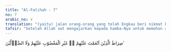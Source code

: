 ```yaml
---
title: "Al-Fatihah - 7"
no: 7
arabic_no: ٧
translation: "(yaitu) jalan orang-orang yang telah Engkau beri nikmat kepadanya; bukan (jalan) mereka yang dimurkai, dan bukan (pula jalan) mereka yang sesat."
tafsir: "Setelah Allah swt mengajarkan kepada hamba-Nya untuk memohon agar selalu dibimbing-Nya menuju jalan yang lurus dan benar, pada ayat ini Allah menerangkan apa jalan yang lurus itu. Sebelum Al-Qur'an diturunkan, Allah telah menurunkan kitab-kitab suci-Nya yang lain, dan sebelum Nabi Muhammad diutus, Allah telah mengutus rasul-rasul, karena sebelum umat yang sekarang ini telah banyak umat terdahulu.\n\nDi antara umat-umat yang terdahulu itu terdapat nabi-nabi, siddiqin yang membenarkan rasul-rasul dengan jujur dan patuh, syuhada' yang telah mengorbankan jiwa dan harta untuk kemuliaan agama Allah, dan orang-orang saleh yang telah membuat kebajikan dan menjauhi larangan Allah.\n\nMereka itulah orang-orang yang telah diberi nikmat oleh Allah, dan kita diajari agar memohon kepada-Nya, agar diberi-Nya taufik dan bimbingan sebagaimana Dia telah memberi taufik dan membimbing mereka. Artinya sebagaimana mereka telah berbahagia dalam aqa'id, dalam menjalankan hukum-hukum dan peraturan-peraturan agama, serta telah mempunyai akhlak dan budi pekerti yang mulia, maka demikian pula kita hendaknya. Dengan perkataan lain, Allah menyuruh kita agar mengambil contoh dan teladan kepada mereka yang terdahulu.\n\nTimbul pertanyaan: mengapa Allah menyuruh kita mengikuti jalan mereka yang terdahulu itu, padahal dalam agama kita ada pelajaran-pelajaran, hukum dan petunjuk-petunjuk yang tak ada pada mereka. Jawabnya: sebetulnya agama Allah itu adalah satu. Kendatipun ada perbedaannya, tetapi perbedaan itu pada bagian-bagiannya, sedang pokok-pokoknya serupa, sebagaimana telah disebutkan.\n\nSebagaimana halnya dalam umat-umat yang terdahulu itu terdapat orang-orang yang diberi nikmat oleh Allah, juga terdapat di antara mereka orang yang dimurkai Allah dan orang yang sesat. Orang yang dimurkai Allah itu mereka yang tak mau menerima seruan Allah yang disampaikan oleh rasul-rasul, karena berlainan dengan kebiasaan mereka, atau karena tidak sesuai dengan hawa nafsu mereka, kendatipun telah jelas bahwa yang dibawa oleh rasul-rasul itu adalah benar. Termasuk juga ke dalam golongan ini, mereka yang mulanya telah menerima apa yang disampaikan oleh rasul-rasul, tetapi kemudian karena suatu sebab mereka membelok, dan membelakangi pelajaran yang dibawa oleh rasul-rasul itu.\n\nDi dalam sejarah banyak ditemukan orang yang dimurkai Allah, sejak di dunia mereka telah diazab Allah, sebagai balasan yang setimpal bagi keingkaran dan sifat angkara murka mereka. Umpamanya kaum 'ad dan samud yang telah dibinasakan oleh Allah. Sampai sekarang masih ada bekas-bekas peninggalan mereka di Jazirah (semenanjung) Arab. Begitu juga Fir'aun dan kaumnya yang telah dibinasakan Allah di Laut Merah. Mumi Fir'aun sampai sekarang masih tersimpan di museum di Mesir.\n\nOrang-orang yang sesat ialah mereka yang tidak betul kepercayaannya, atau tidak betul pekerjaan dan amal ibadahnya serta rusak budi pekertinya. Bila akidah seseorang tidak betul, atau pekerjaan dan amal ibadahnya salah, dan akhlaknya telah rusak, akan celakalah dia, dan kalau suatu bangsa berada pada situasi seperti itu akan jatuhlah bangsa itu.\n\nMaka dengan ayat ini Allah mengajari hamba-Nya untuk memohon kepada-Nya agar terjauh dari kemurkaan-Nya, dan terhindar dari kesesatan. Di dalamnya juga tersimpul perintah Allah agar manusia mengambil pelajaran dari sejarah bangsa-bangsa yang terdahulu. Alangkah banyaknya dalam sejarah kejadian-kejadian yang dapat dijadikan iktibar dan pelajaran. Di dalam Al-Qur'an banyak ayat yang berkenaan dengan kisah umat dan bangsa-bangsa yang dahulu. Memang tak ada sesuatu yang lebih besar pengaruhnya kepada jiwa manusia daripada contoh-contoh orang dan perbandingan-perbandingan yang terdapat dalam kisah-kisah dan sejarah."
---
```


صِرَاطَ الَّذِيْنَ اَنْعَمْتَ عَلَيْهِمْ ەۙ غَيْرِ الْمَغْضُوْبِ عَلَيْهِمْ وَلَا الضَّاۤلِّيْنَ ࣖ
